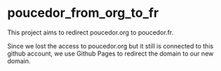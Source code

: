 # poucedor_from_org_to_fr

This project aims to redirect poucedor.org to poucedor.fr.

Since we lost the access to poucedor.org but it still is connected to this github account, we use Github Pages to redirect the domain to our new domain.

